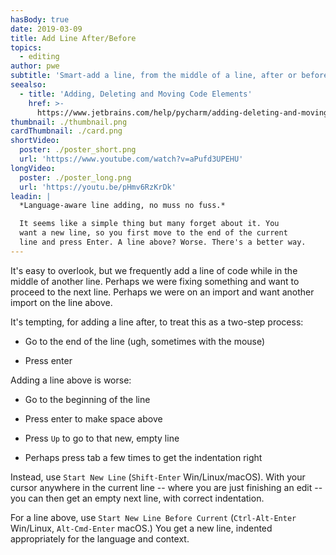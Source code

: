 ```yaml
---
hasBody: true
date: 2019-03-09
title: Add Line After/Before
topics:
  - editing
author: pwe
subtitle: 'Smart-add a line, from the middle of a line, after or before the current line.'
seealso:
  - title: 'Adding, Deleting and Moving Code Elements'
    href: >-
      https://www.jetbrains.com/help/pycharm/adding-deleting-and-moving-lines.html
thumbnail: ./thumbnail.png
cardThumbnail: ./card.png
shortVideo:
  poster: ./poster_short.png
  url: 'https://www.youtube.com/watch?v=aPufd3UPEHU'
longVideo:
  poster: ./poster_long.png
  url: 'https://youtu.be/pHmv6RzKrDk'
leadin: |
  *Language-aware line adding, no muss no fuss.*    

  It seems like a simple thing but many forget about it. You 
  want a new line, so you first move to the end of the current 
  line and press Enter. A line above? Worse. There's a better way.
---
```


It's easy to overlook, but we frequently add a line of code while in the 
middle of another line. Perhaps we were fixing something and want to 
proceed to the next line. Perhaps we were on an import and want another 
import on the line above.

It's tempting, for adding a line after, to treat this as a two-step process:

- Go to the end of the line (ugh, sometimes with the mouse)

- Press enter

Adding a line above is worse:

- Go to the beginning of the line

- Press enter to make space above

- Press `Up` to go to that new, empty line

- Perhaps press tab a few times to get the indentation right

Instead, use `Start New Line` (`Shift-Enter` Win/Linux/macOS). With your 
cursor anywhere in the current line -- where you are just finishing an 
edit -- you can then get an empty next line, with correct indentation.

For a line above, use 
`Start New Line Before Current` (`Ctrl-Alt-Enter` Win/Linux, 
`Alt-Cmd-Enter` macOS.) You get a new line, indented appropriately for the 
language and context.
